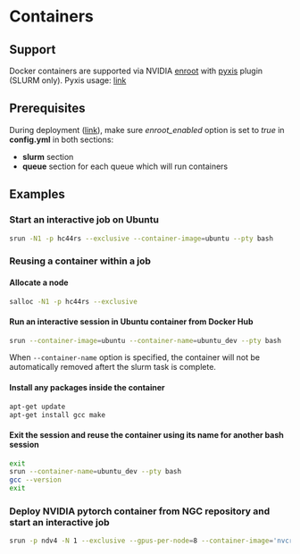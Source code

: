 # Containers

## Support
Docker containers are supported via NVIDIA [enroot](https://github.com/NVIDIA/enroot) with [pyxis](https://github.com/NVIDIA/pyxis) plugin (SLURM only). Pyxis usage: [link](https://github.com/NVIDIA/pyxis#usage)

## Prerequisites
During deployment ([link](../deploy/define_environment.md)), make sure _enroot_enabled_ option is set to _true_ in **config.yml** in both sections:
 * **slurm** section
 * **queue** section for each queue which will run containers

## Examples
### Start an interactive job on Ubuntu
```bash
srun -N1 -p hc44rs --exclusive --container-image=ubuntu --pty bash
```

### Reusing a container within a job

#### Allocate a node
```bash
salloc -N1 -p hc44rs --exclusive
```

#### Run an interactive session in Ubuntu container from Docker Hub
```bash
srun --container-image=ubuntu --container-name=ubuntu_dev --pty bash
```
When `--container-name` option is specified, the container will not be automatically removed aftert the slurm task is complete.

#### Install any packages inside the container
```bash
apt-get update
apt-get install gcc make
```

#### Exit the session and reuse the container using its name for another bash session
```bash
exit
srun --container-name=ubuntu_dev --pty bash
gcc --version
exit
```

### Deploy NVIDIA pytorch container from NGC repository and start an interactive job
```bash
srun -p ndv4 -N 1 --exclusive --gpus-per-node=8 --container-image='nvcr.io#nvidia/pytorch:21.07-py3' --container-name=pytorch --pty bash
```
